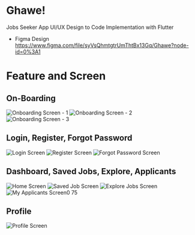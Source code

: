 # Ghawe!

Jobs Seeker App UI/UX Design to Code Implementation with Flutter
- Figma Design https://www.figma.com/file/syVsQhmtgtrUmThtBx13Gq/Ghawe?node-id=0%3A1

# Feature and Screen

## On-Boarding

![Onboarding Screen - 1](https://user-images.githubusercontent.com/16952129/169740678-cdee0b5f-74cb-4190-81d7-1ffa2d06d000.png)
![Onboarding Screen - 2](https://user-images.githubusercontent.com/16952129/169740661-bf2564bc-a3b0-4cff-a1eb-8ab6ae8641e7.png)
![Onboarding Screen - 3](https://user-images.githubusercontent.com/16952129/169740671-4a3151ab-aeff-4d90-a04a-c4d7f25c19b3.png)

## Login, Register, Forgot Password

![Login Screen](https://user-images.githubusercontent.com/16952129/169740833-cf72550e-8688-4d7f-aed4-ac8dd9cf6a51.png)
![Register Screen](https://user-images.githubusercontent.com/16952129/169740844-07838896-53fa-46ff-bf1e-f946885e3b32.png)
![Forgot Password Screen](https://user-images.githubusercontent.com/16952129/169740827-67908edb-ad4f-4a6a-ae13-675c96aeb822.png)

## Dashboard, Saved Jobs, Explore, Applicants

![Home Screen](https://user-images.githubusercontent.com/16952129/169740959-f1fafefb-bc90-4058-8c81-5bef194a5b98.png)
![Saved Job Screen](https://user-images.githubusercontent.com/16952129/169740950-2e811ef2-b00d-4058-bb15-96cd7687402a.png)
![Explore Jobs Screen](https://user-images.githubusercontent.com/16952129/169740955-dcbb9fdf-88cb-4d9c-a3b1-6c18d0e393c2.png)
![My Applicants Screen0 75](https://user-images.githubusercontent.com/16952129/169741520-8e181c99-93d5-44e0-b8b5-5ec3faec16b9.png)

## Profile

![Profile Screen](https://user-images.githubusercontent.com/16952129/169741719-57622eb2-a87f-48e7-a404-ade08cbcb7a5.png)
